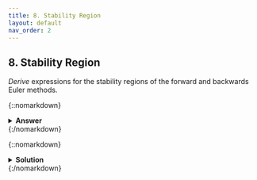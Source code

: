 ```yaml
---
title: 8. Stability Region
layout: default
nav_order: 2
---
```


## 8. Stability Region

*Derive* expressions for the stability regions of the forward and backwards Euler methods.

{::nomarkdown}<details><summary><strong>Answer</strong></summary>{:/nomarkdown}

Forward Euler: $\|1+h\lambda\| < 1$

Backwards Euler: $\|1-h\lambda\| > 1$

{::nomarkdown}</details>{:/nomarkdown}

{::nomarkdown}<details><summary><strong>Solution</strong></summary>{:/nomarkdown}
We will use the stability criterion

$\|\dfrac{x\_{n+1}}{x\_n}\|<1 \quad (1)$

together with Dahlquist test equation

$\dot{x} = \lambda\cdot x \quad (2)$,

where $\lambda$ is a complex number

**Forward Euler:**

$\dot{x}\_n = \dfrac{x\_{n+1}- x\_n}{h} (3)$

(3) in (2) gives:

$\dfrac{x\_{n+1}}{x\_n}=1+h\lambda \quad (4)$

(4) in (1) gives:

$\|1+h\lambda\| < 1$

<img src="../assets/images/forwardeulerstability.png" width="300">

**Backwards Euler:**

$\dot{x}\_{n+1} = \dfrac{x\_{n+1}- x\_n}{h} (5)$

(5) in (2):

$\dfrac{x\_{n+1}}{x\_n}=\dfrac{1}{1-h\lambda} \quad (4)$

(6) in (1) gives:

$\|1-h\lambda\| > 1$

<img src="../assets/images/backwardseulerstability.png" width="300">
{::nomarkdown}</details>{:/nomarkdown}
